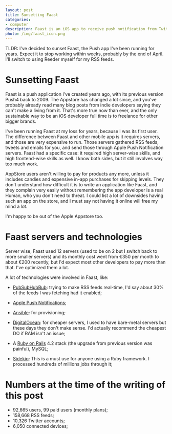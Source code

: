 ```yaml
--- 
layout: post
title: Sunsetting Faast
categories: 
- computer
description: Faast is an iOS app to receive push notification from Twitter, Facebook, RSS Feeds and more
photo: /img/faast_icon.png
---
```


TLDR: I've decided to sunset Faast, the Push app I've been running for years.
Expect it to stop working within weeks, probably by the end of April. I'll switch
to using Reeder myself for my RSS feeds.

# Sunsetting Faast

Faast is a push application I've created years ago, with its previous
version Push4 back to 2009. The Appstore has changed a lot since, and you've
probably already read many blog posts from indie developers saying they can't
make a living from it. That's more true now than ever, and the only sustainable
way to be an iOS developer full time is to freelance for other bigger brands.

I've been running Faast at my loss for years, because I was its first user. The
difference between Faast and other mobile app is it requires servers, and those
are very expensive to run. Those servers gathered RSS feeds, tweets and emails
for you, and send those through Apple Push Notification servers. Faast had a
specific case: it required high server-wise skills, and high frontend-wise
skills as well. I know both sides, but it still involves way too much work.

AppStore users aren't willing to pay for products any more, unless it includes
candies and expensive in-app purchases for skipping levels. They don't
understand how difficult it is to write an application like Faast, and they
complain very easily without remembering the app developer is a real Human, who
you don't need to threat. I could list a lot of downsides having such an app on
the store, and I must say not having it online will free my mind a lot.

I'm happy to be out of the Apple Appstore too.

# Faast servers and technologies

Server wise, Faast used 12 servers (used to be on 2 but I switch back to more
smaller servers) and its monthly cost went from €350 per month to about €200
recently, but I'd expect most other developers to pay more than that. I've
optimized them a lot.

A lot of technologies were involved in Faast, like:

* [PubSubHubBub](https://en.wikipedia.org/wiki/PubSubHubbub): trying to make
	RSS feeds real-time, I'd say about 30% of the feeds I was fetching had it
	enabled;

* [Apple Push Notifications](https://developer.apple.com/library/ios/documentation/NetworkingInternet/Conceptual/RemoteNotificationsPG/Chapters/ApplePushService.html);

* [Ansible](https://www.ansible.com): for provisioning;

* [DigitalOcean](https://www.digitalocean.com): for cheaper servers, I used to
	have bare-metal servers but these days they don't make sense. I'd actually
	recommend the cheapest DO if RAM isn't an issue;

* A [Ruby on Rails](http://www.rubyonrails.org) 4.2 stack (the upgrade from
  previous version was painful), MySQL;

* [Sidekiq](http://www.sidekiq.org): This is a must use for anyone using a Ruby
	framework. I processed hundreds of millions jobs through it;

# Numbers at the time of the writing of this post

* 92,665 users, 99 paid users (monthly plans);
* 158,668 RSS feeds;
* 10,326 Twitter accounts;
* 6,050 connected devices;
